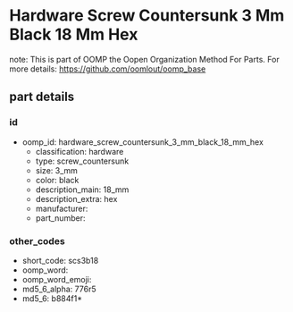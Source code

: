 # Hardware Screw Countersunk 3 Mm Black 18 Mm Hex  

note: This is part of OOMP the Oopen Organization Method For Parts. For more details: https://github.com/oomlout/oomp_base

##  part details





### id
* oomp_id: hardware_screw_countersunk_3_mm_black_18_mm_hex
  * classification: hardware
  * type: screw_countersunk
  * size: 3_mm
  * color: black
  * description_main: 18_mm
  * description_extra: hex
  * manufacturer: 
  * part_number: 

### other_codes
* short_code: scs3b18
* oomp_word: 
* oomp_word_emoji: 
* md5_6_alpha: 776r5
* md5_6: b884f1* 